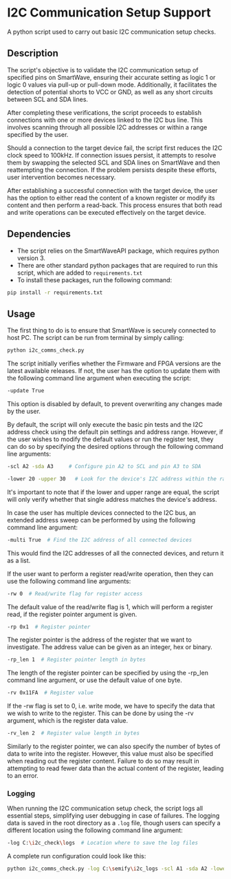 # I2C Communication Setup Support
A python script used to carry out basic I2C communication setup checks.

## Description
The script's objective is to validate the I2C communication setup of specified pins on SmartWave, ensuring their accurate 
setting as logic 1 or logic 0 values via pull-up or pull-down mode. Additionally, it facilitates the detection of 
potential shorts to VCC or GND, as well as any short circuits between SCL and SDA lines.

After completing these verifications, the script proceeds to establish connections with one or more devices linked to 
the I2C bus line. This involves scanning through all possible I2C addresses or within a range specified by the user.

Should a connection to the target device fail, the script first reduces the I2C clock speed to 100kHz. 
If connection issues persist, it attempts to resolve them by swapping the selected SCL and SDA lines on SmartWave 
and then reattempting the connection. If the problem persists despite these efforts, user intervention becomes necessary.

After establishing a successful connection with the target device, the user has the option to either read the content of
a known register or modify its content and then perform a read-back. This process ensures that both read and write 
operations can be executed effectively on the target device.

## Dependencies
- The script relies on the SmartWaveAPI package, which requires python version 3.
- There are other standard python packages that are required to run this script, which are added to `requirements.txt` 
- To install these packages, run the following command:
```bash
pip install -r requirements.txt
```

## Usage
The first thing to do is to ensure that SmartWave is securely connected to host PC. 
The script can be run from terminal by simply calling:
```bash
python i2c_comms_check.py
```
The script initially verifies whether the Firmware and FPGA versions are the latest available releases. If not, the 
user has the option to update them with the following command line argument when executing the script:
```bash
-update True
```
This option is disabled by default, to prevent overwriting any changes made by the user.

By default, the script will only execute the basic pin tests and the I2C address check using the default pin settings 
and address range. However, if the user wishes to modify the default values or run the register test, they can do so by 
specifying the desired options through the following command line arguments:
```bash
-scl A2 -sda A3     # Configure pin A2 to SCL and pin A3 to SDA
```
```bash
-lower 20 -upper 30   # Look for the device's I2C address within the range of 20-30 
```
It's important to note that if the lower and upper range are equal, the script will only verify whether that single 
address matches the device's address.

In case the user has multiple devices connected to the I2C bus, an extended address sweep can be performed by using 
the following command line argument:
```bash
-multi True  # Find the I2C address of all connected devices
```
This would find the I2C addresses of all the connected devices, and return it as a list.

If the user want to perform a register read/write operation, then they can use the following command line arguments:
```bash
-rw 0  # Read/write flag for register access
```
The default value of the read/write flag is 1, which will perform a register read, if the register pointer argument is given.

```bash
-rp 0x1  # Register pointer 
```
The register pointer is the address of the register that we want to investigate. The address value can be given as
an integer, hex or binary.

```bash
-rp_len 1  # Register pointer length in bytes
```
The length of the register pointer can be specified by using the -rp_len command line argument, or use the default value
of one byte. 

```bash
-rv 0x11FA  # Register value 
```
If the -rw flag is set to 0, i.e. write mode, we have to specify the data that we wish to write to the register.
This can be done by using the -rv argument, which is the register data value.

```bash
-rv_len 2  # Register value length in bytes
```
Similarly to the register pointer, we can also specify the number of bytes of data to write into the register. 
However, this value must also be specified when reading out the register content. Failure to do so may result in 
attempting to read fewer data than the actual content of the register, leading to an error.

### Logging
When running the I2C communication setup check,  the script logs all essential steps, simplifying user debugging in 
case of failures. The logging data is saved in the root directory as a `.log` file, though users can specify a different 
location using the following command line argument:
```bash
-log C:\i2c_check\logs  # Location where to save the log files
```

A complete run configuration could look like this:
```bash
python i2c_comms_check.py -log C:\semify\i2c_logs -scl A1 -sda A2 -lower 20 -upper 26 -rw 0 -rp 0x1 -rp_len 1 -rv 0x0101 -rv_len 2
```


